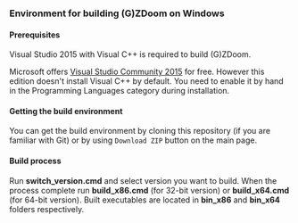 ### Environment for building (G)ZDoom on Windows

#### Prerequisites
Visual Studio 2015 with Visual C++ is required to build (G)ZDoom.

Microsoft offers [Visual Studio Community 2015](https://www.visualstudio.com/en-us/products/visual-studio-community-vs.aspx) for free. However this edition doesn't install Visual C++ by default. You need to enable it by hand in the Programming Languages category during installation.

#### Getting the build environment

You can get the build environment by cloning this repository (if you are familiar with Git) or by using `Download ZIP` button on the main page.

#### Build process

Run **switch_version.cmd** and select version you want to build. When the process complete run **build_x86.cmd** (for 32-bit version) or **build_x64.cmd** (for 64-bit version). Built executables are located in **bin_x86** and **bin_x64** folders respectively.
